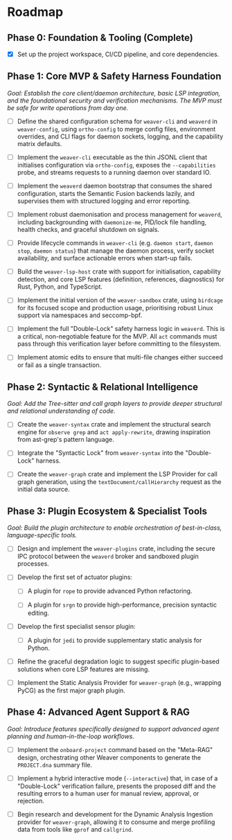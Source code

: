 # Roadmap

## Phase 0: Foundation & Tooling (Complete)

- [x] Set up the project workspace, CI/CD pipeline, and core dependencies.

## Phase 1: Core MVP & Safety Harness Foundation

*Goal: Establish the core client/daemon architecture, basic LSP integration,
and the foundational security and verification mechanisms. The MVP must be safe
for write operations from day one.*

- [ ] Define the shared configuration schema for `weaver-cli` and `weaverd`
        in `weaver-config`, using `ortho-config` to merge config files,
        environment overrides, and CLI flags for daemon sockets, logging, and
        the capability matrix defaults.
- [ ] Implement the `weaver-cli` executable as the thin JSONL client that
        initialises configuration via `ortho-config`, exposes the
        `--capabilities` probe, and streams requests to a running daemon over
        standard IO.
- [ ] Implement the `weaverd` daemon bootstrap that consumes the shared
        configuration, starts the Semantic Fusion backends lazily, and
        supervises them with structured logging and error reporting.
- [ ] Implement robust daemonisation and process management for `weaverd`,
        including backgrounding with `daemonize-me`, PID/lock file handling,
        health checks, and graceful shutdown on signals.
- [ ] Provide lifecycle commands in `weaver-cli` (e.g. `daemon start`, `daemon
        stop`, `daemon status`) that manage the daemon process, verify socket
        availability, and surface actionable errors when start-up fails.

- [ ] Build the `weaver-lsp-host` crate with support for initialisation,
    capability detection, and core LSP features (definition, references,
    diagnostics) for Rust, Python, and TypeScript.

- [ ] Implement the initial version of the `weaver-sandbox` crate, using
    `birdcage` for its focused scope and production usage, prioritising robust
    Linux support via namespaces and seccomp-bpf.

- [ ] Implement the full "Double-Lock" safety harness logic in `weaverd`.
    This is a critical, non-negotiable feature for the MVP. All `act` commands
    must pass through this verification layer before committing to the
    filesystem.

- [ ] Implement atomic edits to ensure that multi-file changes either succeed
    or fail as a single transaction.

## Phase 2: Syntactic & Relational Intelligence

*Goal: Add the Tree-sitter and call graph layers to provide deeper structural
and relational understanding of code.*

- [ ] Create the `weaver-syntax` crate and implement the structural search
    engine for `observe grep` and `act apply-rewrite`, drawing inspiration from
    ast-grep's pattern language.

- [ ] Integrate the "Syntactic Lock" from `weaver-syntax` into the
    "Double-Lock" harness.

- [ ] Create the `weaver-graph` crate and implement the LSP Provider for call
    graph generation, using the `textDocument/callHierarchy` request as the
    initial data source.

## Phase 3: Plugin Ecosystem & Specialist Tools

*Goal: Build the plugin architecture to enable orchestration of best-in-class,
language-specific tools.*

- [ ] Design and implement the `weaver-plugins` crate, including the secure
    IPC protocol between the `weaverd` broker and sandboxed plugin processes.

- [ ] Develop the first set of actuator plugins:

  - [ ] A plugin for `rope` to provide advanced Python refactoring.

  - [ ] A plugin for `srgn` to provide high-performance, precision
        syntactic editing.

- [ ] Develop the first specialist sensor plugin:

  - [ ] A plugin for `jedi` to provide supplementary static analysis for
        Python.

- [ ] Refine the graceful degradation logic to suggest specific plugin-based
    solutions when core LSP features are missing.

- [ ] Implement the Static Analysis Provider for `weaver-graph` (e.g.,
    wrapping PyCG) as the first major graph plugin.

## Phase 4: Advanced Agent Support & RAG

*Goal: Introduce features specifically designed to support advanced agent
planning and human-in-the-loop workflows.*

- [ ] Implement the `onboard-project` command based on the "Meta-RAG" design,
    orchestrating other Weaver components to generate the `PROJECT.dna` summary
    file.

- [ ] Implement a hybrid interactive mode (`--interactive`) that, in case of
    a "Double-Lock" verification failure, presents the proposed diff and the
    resulting errors to a human user for manual review, approval, or rejection.

- [ ] Begin research and development for the Dynamic Analysis Ingestion
    provider for `weaver-graph`, allowing it to consume and merge profiling
    data from tools like `gprof` and `callgrind`.
